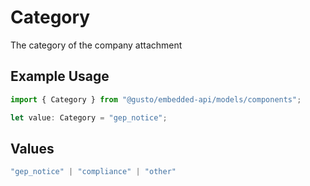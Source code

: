 # Category

The category of the company attachment

## Example Usage

```typescript
import { Category } from "@gusto/embedded-api/models/components";

let value: Category = "gep_notice";
```

## Values

```typescript
"gep_notice" | "compliance" | "other"
```
